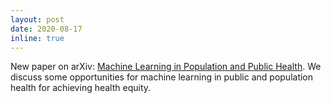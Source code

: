 ```yaml
---
layout: post
date: 2020-08-17 
inline: true
---
```

New paper on arXiv: [Machine Learning in Population and Public Health](https://arxiv.org/abs/2008.07278). We discuss some opportunities for machine learning in public and population health for achieving health equity.
